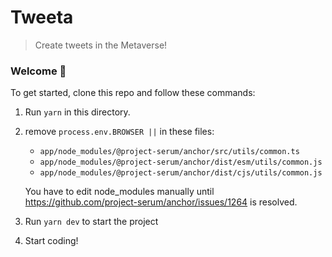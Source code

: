 # Tweeta

> Create tweets in the Metaverse!

### **Welcome 👋**

To get started, clone this repo and follow these commands:

1. Run `yarn` in this directory.

2. remove `process.env.BROWSER ||` in these files:

    - `app/node_modules/@project-serum/anchor/src/utils/common.ts`
    - `app/node_modules/@project-serum/anchor/dist/esm/utils/common.js`
    - `app/node_modules/@project-serum/anchor/dist/cjs/utils/common.js`

    You have to edit node_modules manually until https://github.com/project-serum/anchor/issues/1264 is resolved.

3. Run `yarn dev` to start the project

4. Start coding!
